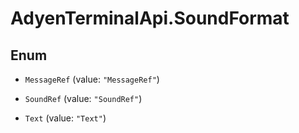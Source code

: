 # AdyenTerminalApi.SoundFormat

## Enum


* `MessageRef` (value: `"MessageRef"`)

* `SoundRef` (value: `"SoundRef"`)

* `Text` (value: `"Text"`)


